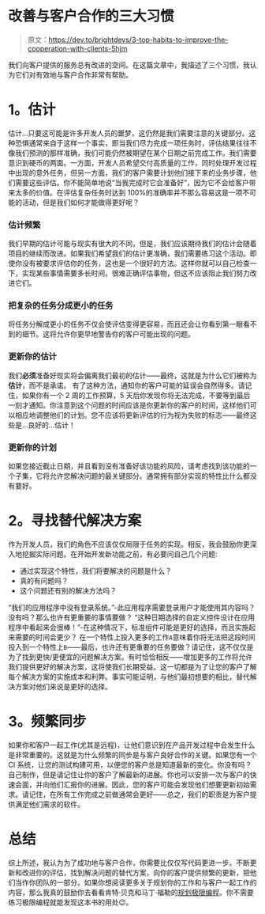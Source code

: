 # 改善与客户合作的三大习惯

> 原文：<https://dev.to/brightdevs/3-top-habits-to-improve-the-cooperation-with-clients-5hjm>

我们向客户提供的服务总有改进的空间。在这篇文章中，我描述了三个习惯，我认为它们对有效地与客户合作非常有帮助。

# 1。估计

估计...只要这可能是许多开发人员的噩梦，这仍然是我们需要注意的关键部分。这种恐惧通常来自于这样一个事实，即当我们尽力完成一项任务时，评估结果往往不像我们预测的那样准确，我们可能仍然被期望在某个日期之前完成工作。我们需要意识到硬币的两面。一方面，开发人员希望交付高质量的工作，同时处理开发过程中出现的意外任务，但另一方面，我们的客户需要计划他们接下来的业务步骤，他们需要这些评估。你不能简单地说“当我完成时它会准备好”，因为它不会给客户带来太多的价值。在评估复杂任务时达到 100%的准确率并不那么容易这是一项不可能的活动，但是我们如何才能做得更好呢？

### 估计频繁

我们早期的估计可能与现实有很大的不同，但是，我们应该期待我们的估计会随着项目的继续而改进。如果我们希望我们的估计更准确，我们需要练习这个活动。即使你没有被要求评估你的任务，这也是一个很好的方法。这样你就可以自己检查一下，实现某些事情需要多长时间。很难正确评估事物，但这不应该阻止我们努力改进它们。

### 把复杂的任务分成更小的任务

将任务分解成更小的任务不仅会使评估变得更容易，而且还会让你看到第一眼看不到的细节。这将允许你更早地警告你的客户可能出现的问题。

### 更新你的估计

我们**必须**准备好现实将会偏离我们最初的估计——最终，这就是为什么它们被称为**估计**，而不是承诺。
有了这种方法，通知你的客户可能的延误会自然得多。请记住，如果你有一个 2 周的工作预算，5 天后你发现你将无法完成，不要等到最后一刻才通知。你注意到这个问题的时间应该是你更新你的客户的时间，这样他们可以相应地调整他们的计划。您不应该将更新评估的行为视为失败的标志——最终这些是...良好的...估计！

### 更新你的计划

如果您接近截止日期，并且看到没有准备好该功能的风险，请考虑找到该功能的一个子集，它将允许您解决问题的最关键部分。通常拥有部分实现的特性比什么都没有要好。

# 2。寻找替代解决方案

作为开发人员，我们的角色不应该仅仅局限于任务的实现。相反，我会鼓励你更深入地挖掘实际问题。在开始开发新功能之前，有必要问自己几个问题:

*   通过实现这个特性，我们将要解决的问题是什么？
*   真的有问题吗？
*   这个问题还有别的解决方法吗？

“我们的应用程序中没有登录系统。”-此应用程序需要登录用户才能使用其内容吗？没有吗？那么也许有更重要的事情要做？
“这种日期选择的自定义控件设计在应用程序中看起来会很棒！”-在这种情况下，标准组件可能是更好的选择，而且实施起来需要的时间会更少？
在一个特性上投入更多的工作`A`意味着你将无法把这段时间投入到一个特性上`B`——最后，也许还有更重要的任务要做？请记住，这不仅仅是为了找到更快/更便宜的问题解决方案。有时恰恰相反——增加更多的工作将允许我们提供更好的解决方案，这将使我们长期受益。这一切都是为了让您的客户了解每个解决方案的实施成本和利弊。事实可能证明，与他们最初想要的相比，替代解决方案对他们来说是更好的选择。

# 3。频繁同步

如果你和客户一起工作(尤其是远程)，让他们意识到在产品开发过程中会发生什么是非常重要的。这就是为什么频繁的同步是与客户良好合作的关键。如果您有一个 CI 系统，让您的测试构建可用，以便您的客户总是知道最新的变化。你没有吗？自己制作，但是请记住让你的客户了解最新的进展。你也可以安排一次与客户的快速会面，并向他们汇报你的进展。因此，您的客户可能会发现他们想要更新初始需求。请记住，在所有工作完成之前做通常会更好——总之，我们的职责是为客户提供满足他们需求的软件。

# 总结

综上所述，我认为为了成功地与客户合作，你需要比仅仅写代码更进一步。不断更新和改进你的评估，找到解决问题的替代方案，向你的客户提供频繁的更新，把他们当作你团队的一部分。如果你想阅读更多关于规划你的工作和与客户一起工作的内容，那么我真的鼓励你去看看肯特·贝克和马丁·福勒的[规划极限编程](https://www.amazon.com/Planning-Extreme-Programming-Kent-Beck/dp/0201710919)。你不需要练习极限编程就能发现这本书的用处😉。